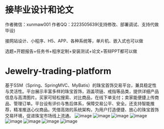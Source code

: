 # 接毕业设计和论文
作者微信：xunmaw001  作者QQ：2223505639(支持修改、部署调试、支持代做毕设)

接网站设计、小程序、H5、APP、各种系统等，单片机、嵌入式也可以做

选题+开题报告+任务书+程序定制+安装测试+论文+答辩PPT都可以做
# Jewelry-trading-platform
基于SSM（Spring、SpringMVC、MyBatis）的珠宝首饰交易平台，兼具稳定性与灵活性。平台展示丰富多样的珠宝首饰，涵盖项链、戒指等品类，提供详细产品信息与高清图片。买家可轻松搜索、对比商品，在线下单支付；卖家能便捷上传商品、管理订单。平台设有评价与售后体系，保障交易公平、安全。还支持智能推荐，精准推送心仪商品。凭借高效的系统架构，为用户打造便捷、放心的珠宝首饰交易环境，促进珠宝市场线上流通。 
![image](https://github.com/user-attachments/assets/0f88e717-aff6-45f3-8070-3f732b89f2a6)
![image](https://github.com/user-attachments/assets/2ee2c649-0f8c-49e8-b8ce-06741fee37f0)
![image](https://github.com/user-attachments/assets/5c9d4a19-cbda-4634-b90c-d2174d251e47)
![image](https://github.com/user-attachments/assets/e64ea7b5-c372-45ab-84f5-de96be81c5b5)
![image](https://github.com/user-attachments/assets/dd36783b-7e76-4364-bbcd-38a042fd6828)
![image](https://github.com/user-attachments/assets/f5526e41-68dc-4bb8-b1d8-76fc5f09ee8c)
![image](https://github.com/user-attachments/assets/403b9137-0094-4e0c-8d80-7fc6c9b88246)
![image](https://github.com/user-attachments/assets/7ca9612c-bd55-4083-9c76-2bd39e4b15a2)
